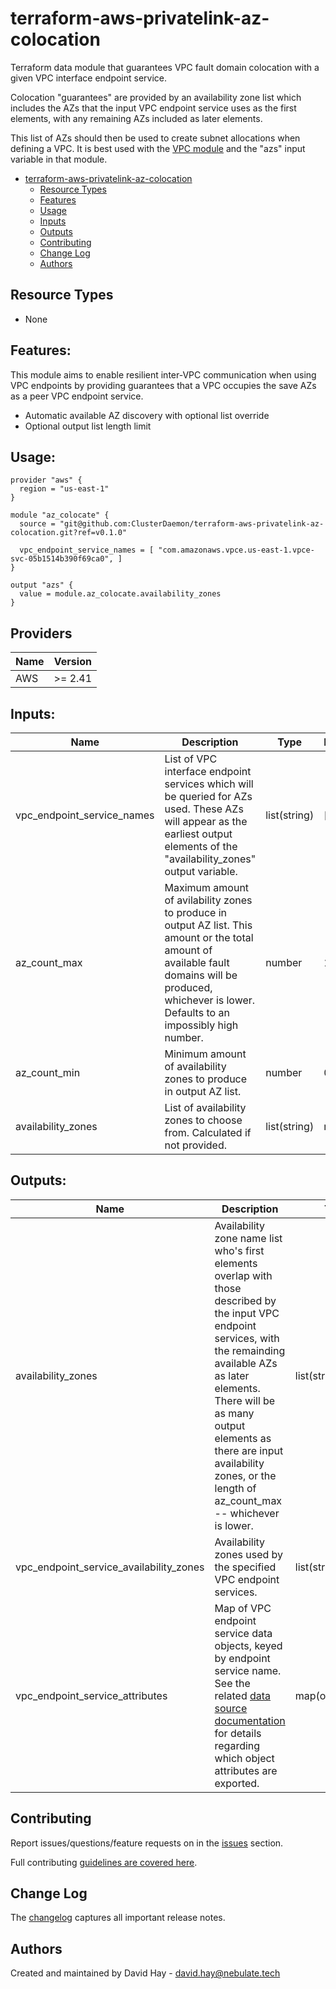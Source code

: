 # terraform-aws-privatelink-az-colocation

Terraform data module that guarantees VPC fault domain colocation with a given VPC interface endpoint service.

Colocation "guarantees" are provided by an availability zone list which includes the AZs that the input VPC endpoint service uses as the first elements, with any remaining AZs included as later elements.

This list of AZs should then be used to create subnet allocations when defining a VPC. It is best used with the [VPC module](https://registry.terraform.io/modules/terraform-aws-modules/vpc/aws/2.33.0) and the "azs" input variable in that module.

- [terraform-aws-privatelink-az-colocation](#terraform-aws-privatelink-az-colocation)
  - [Resource Types](#resource-types)
  - [Features](#features)
  - [Usage](#usage)
  - [Inputs](#inputs)
  - [Outputs](#outputs)
  - [Contributing](#contributing)
  - [Change Log](#change-log)
  - [Authors](#authors)


## Resource Types

 * None


## Features:

This module aims to enable resilient inter-VPC communication when using VPC endpoints by providing guarantees that a VPC occupies the save AZs as a peer VPC endpoint service.

 - Automatic available AZ discovery with optional list override
 - Optional output list length limit


## Usage:

```hcl
provider "aws" {
  region = "us-east-1"
}

module "az_colocate" {
  source = "git@github.com:ClusterDaemon/terraform-aws-privatelink-az-colocation.git?ref=v0.1.0"

  vpc_endpoint_service_names = [ "com.amazonaws.vpce.us-east-1.vpce-svc-05b1514b390f69ca0", ]
}

output "azs" {
  value = module.az_colocate.availability_zones
}
```


## Providers

Name | Version
--- | ---
AWS | >= 2.41


## Inputs:

| Name | Description | Type | Default | Required |
| --- | --- | --- | --- | --- |
| vpc\_endpoint\_service\_names | List of VPC interface endpoint services which will be queried for AZs used. These AZs will appear as the earliest output elements of the "availability\_zones" output variable. | list(string) | ["_"] | no |
| az\_count\_max | Maximum amount of avilability zones to produce in output AZ list. This amount or the total amount of available fault domains will be produced, whichever is lower. Defaults to an impossibly high number. | number | 100 | no |
| az\_count\_min | Minimum amount of availability zones to produce in output AZ list. | number | 0 | no |
| availability\_zones | List of availability zones to choose from. Calculated if not provided. | list(string) | nil | no |


## Outputs:

| Name | Description | Type |
| --- | --- | --- |
| availability\_zones | Availability zone name list who's first elements overlap with those described by the input VPC endpoint services, with the remainding available AZs as later elements. There will be as many output elements as there are input availability zones, or the length of az\_count\_max -- whichever is lower. | list(string)
| vpc\_endpoint\_service\_availability\_zones | Availability zones used by the specified VPC endpoint services. | list(string) |
| vpc\_endpoint\_service\_attributes | Map of VPC endpoint service data objects, keyed by endpoint service name. See the related [data source documentation](https://registry.terraform.io/providers/hashicorp/aws/latest/docs/data-sources/vpc_endpoint_service) for details regarding which object attributes are exported. | map(object(any)) |


## Contributing

Report issues/questions/feature requests on in the [issues](https://github.com/ClusterDaemon/terraform-aws-privatelink-az-colocation/issues/new) section.

Full contributing [guidelines are covered here](https://github.com/ClusterDaemon/terraform-aws-privatelink-az-colocation/blob/master/CONTRIBUTING.md).


## Change Log

The [changelog](https://github.com/ClusterDaemon/terraform-aws-privatelink-az-colocation/tree/master/CHANGELOG.md) captures all important release notes.


## Authors

Created and maintained by David Hay - david.hay@nebulate.tech
